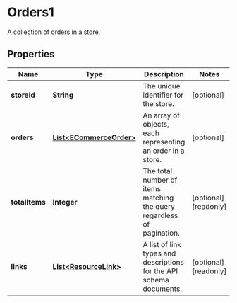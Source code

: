 

# Orders1

A collection of orders in a store.

## Properties

| Name | Type | Description | Notes |
|------------ | ------------- | ------------- | -------------|
|**storeId** | **String** | The unique identifier for the store. |  [optional] |
|**orders** | [**List&lt;ECommerceOrder&gt;**](ECommerceOrder.md) | An array of objects, each representing an order in a store. |  [optional] |
|**totalItems** | **Integer** | The total number of items matching the query regardless of pagination. |  [optional] [readonly] |
|**links** | [**List&lt;ResourceLink&gt;**](ResourceLink.md) | A list of link types and descriptions for the API schema documents. |  [optional] [readonly] |




